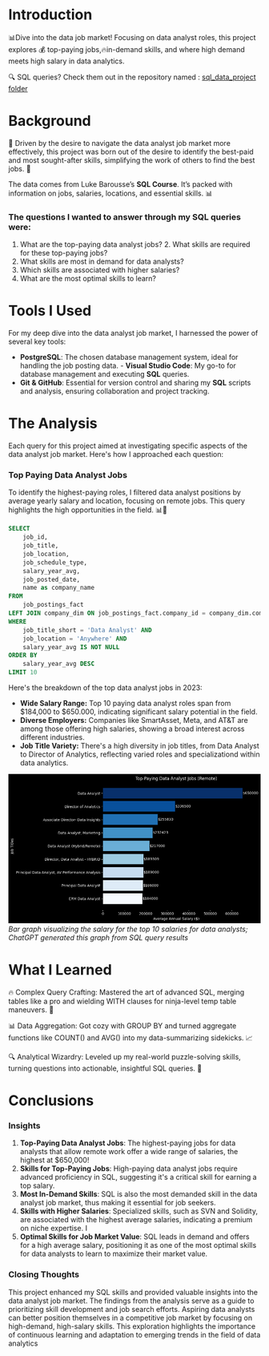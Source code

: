 # Introduction
📊Dive into the data job market! Focusing on data analyst roles, this project explores 💰 top-paying jobs,🔥in-demand skills, and where high demand meets high salary in data analytics. 

🔍 SQL queries? Check them out in the repository named : [sql_data_project folder](/sql_data_project)

# Background
🚀 Driven by the desire to navigate the data analyst job market more effectively, this project was born out of the desire to identify the best-paid and most sought-after skills, simplifying the work of others to find the best jobs. 🌟

The data comes from Luke Barousse’s **SQL Course**. It’s packed with information on jobs, salaries, locations, and essential skills. 📊


### The questions I wanted to answer through my SQL queries were:
1. What are the top-paying data analyst jobs? 2. What skills are required for these top-paying jobs?
3. What skills are most in demand for data
analysts?
4. Which skills are associated with higher salaries?
5. What are the most optimal skills to learn?
# Tools I Used

For my deep dive into the data analyst job market, I harnessed the power of several key tools:
- **PostgreSQL**: The chosen database management system, ideal for handling the job posting data. - **Visual Studio Code**: My go-to for database management and executing **SQL** queries.
- **Git & GitHub**: Essential for version control and sharing my **SQL** scripts and analysis, ensuring collaboration and project tracking.
# The Analysis
Each query for this project aimed at investigating specific aspects of the data analyst job market.
Here's how I approached each question:

### Top Paying Data Analyst Jobs
To identify the highest-paying roles, I filtered data analyst positions by average yearly salary and location, focusing on remote jobs. This query highlights the high opportunities in the field. 📊🚀

```sql
SELECT
    job_id,
    job_title,
    job_location,
    job_schedule_type,
    salary_year_avg,
    job_posted_date,
    name as company_name
FROM
    job_postings_fact
LEFT JOIN company_dim ON job_postings_fact.company_id = company_dim.company_id
WHERE 
    job_title_short = 'Data Analyst' AND
    job_location = 'Anywhere' AND
    salary_year_avg IS NOT NULL
ORDER BY 
    salary_year_avg DESC
LIMIT 10
```
Here's the breakdown of the top data analyst jobs in 2023:
- **Wide Salary Range:** Top 10 paying data analyst roles span from $184,000 to $650.000, indicating significant salary potential in the field.
- **Diverse Employers:** Companies like SmartAsset, Meta, and AT&T are among those offering high salaries, showing a broad interest across different industries.
- **Job Title Variety:** There's a high diversity in job titles, from Data Analyst to Director of Analytics, reflecting varied roles and specializationd within data analytics.

![Top Payng Roles](assets/1_top_paying_roles.png)
*Bar graph visualizing the salary for the top 10 salaries for data analysts; ChatGPT generated this graph from SQL query results*

# What I Learned
🔥 Complex Query Crafting: Mastered the art of advanced SQL, merging tables like a pro and wielding WITH clauses for ninja-level temp table maneuvers. 💪

📊 Data Aggregation: Got cozy with GROUP BY and turned aggregate functions like COUNT() and AVG() into my data-summarizing sidekicks. 📈

🔍 Analytical Wizardry: Leveled up my real-world puzzle-solving skills, turning questions into actionable, insightful SQL queries. 🧩
# Conclusions

### Insights
1. **Top-Paying Data Analyst Jobs**: The highest-paying jobs for data analysts that allow remote work offer a wide range of salaries, the highest at $650,000!
2. **Skills for Top-Paying Jobs**: High-paying data analyst jobs require advanced proficiency in SQL, suggesting it's a critical skill for earning a top salary.
3. **Most In-Demand Skills**: SQL is also the most demanded skill in the data analyst job market, thus making it essential for job seekers.
4. **Skills with Higher Salaries**: Specialized skills, such as SVN and Solidity, are associated with the highest average salaries, indicating a premium on niche expertise.
I
5. **Optimal Skills for Job Market Value**: SQL leads in demand and offers for a high average salary, positioning it as one of the most optimal skills for data analysts to learn to maximize their market value.
### Closing Thoughts
This project enhanced my SQL skills and provided valuable insights into the data analyst job
market. The findings from the analysis serve as a guide to prioritizing skill development and job search efforts. Aspiring data analysts can better position themselves in a competitive job market by focusing on high-demand, high-salary skills. This exploration highlights the importance of continuous learning and adaptation to emerging trends in the field of data analytics
